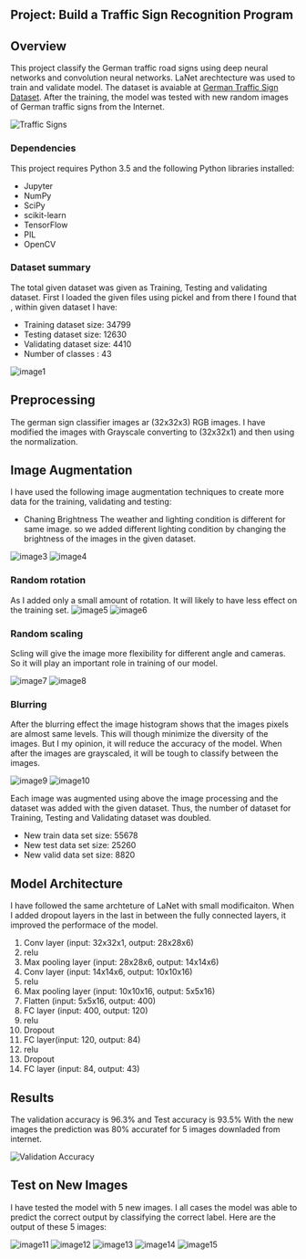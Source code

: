 ## Project: Build a Traffic Sign Recognition Program

Overview
---
This project classify the German traffic road signs using deep neural networks and convolution neural networks. LaNet arechtecture was used to train and validate model. The dataset is avaiable at [German Traffic Sign Dataset](http://benchmark.ini.rub.de/?section=gtsrb&subsection=dataset). After the training, the model was tested with new random images of German traffic signs from the Internet.

![Traffic Signs](1.png)



### Dependencies
This project requires Python 3.5 and the following Python libraries installed:

* Jupyter
* NumPy
* SciPy
* scikit-learn
* TensorFlow
* PIL
* OpenCV

### Dataset summary
The total given dataset was given as Training, Testing and validating dataset. First I loaded the given files using pickel and from there I found that , within given dataset I have: 
* Training dataset size: 34799
* Testing dataset size: 12630
* Validating dataset size: 4410
* Number of classes : 43

![image1](number_of_given_example.png)

Preprocessing
---
The german sign classifier images ar (32x32x3) RGB images. I have modified the images with Grayscale converting to (32x32x1) and then using the normalization.


Image Augmentation
---
I have used the following image augmentation techniques to create more data for the training, validating and testing:
* Chaning Brightness
  The weather and lighting condition is different for same image. so we added different lighting condition by changing the brightness of the  images in the given dataset.
  
![image3](brightness1.png)
![image4](brightness.png)
### Random rotation

As I added only a small amount of rotation. It will likely to have less effect on the training set.
![image5](rotation1.png)
![image6](rotation2.png)
### Random scaling

Scling will give the image more flexibility for different angle and cameras. So it will play an important role in training of our model.

![image7](scale1.png)
![image8](scale2.png)
### Blurring

After the blurring effect the image histogram shows that the images pixels are almost same levels. This will though minimize the diversity of the images. But I my opinion, it will reduce the accuracy of the model. When after the images are grayscaled, it will be tough to classify between the images. 

![image9](blur1.png)
![image10](blur2.png)

Each image was augmented using above the image processing and the dataset was added with the given dataset. Thus, the number of dataset for Training, Testing and Validating dataset was doubled. 
* New train data set size: 55678
* New test data set size: 25260
* New valid data set size: 8820

Model Architecture
---
I have followed the same archteture of LaNet with small modificaiton. When I added dropout layers in the last in between the fully connected layers, it improved the performace of the model. 

1. Conv layer (input: 32x32x1, output: 28x28x6)
2. relu
3. Max pooling layer (input: 28x28x6, output: 14x14x6)
4. Conv layer (input: 14x14x6, output: 10x10x16)
5. relu
6. Max pooling layer (input: 10x10x16, output: 5x5x16)
7. Flatten (input: 5x5x16, output: 400)
8. FC layer (input: 400, output: 120)
9. relu
10. Dropout
11. FC layer(input: 120, output: 84)
12. relu
13. Dropout
14. FC layer (input: 84, output: 43)


Results
---
The validation accuracy is 96.3% and Test accuracy is 93.5%
With the new images the prediction was 80% accuratef for 5 images downladed from internet.


![Validation Accuracy](validation_accuracy.png)

Test on New Images
---
I have tested the model with 5 new images. I all cases the model was able to predict the correct output by classifying the correct label. Here are the output of these 5 images:

![image11](new_image1.png)
![image12](new_image2.png)
![image13](new_imag3.png)
![image14](new_image4.png)
![image15](new_image5.png)
